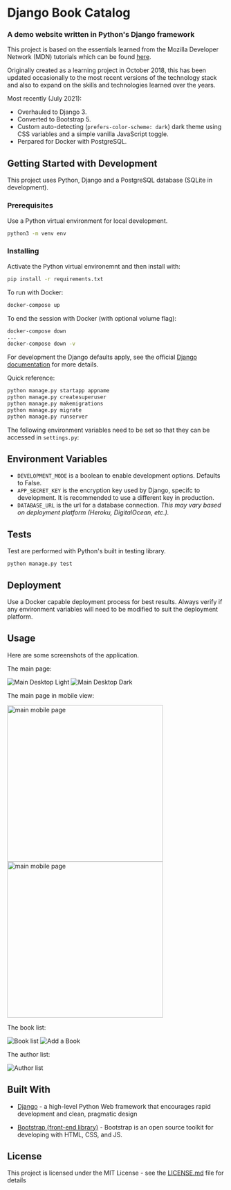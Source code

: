 # Django Book Catalog

### A demo website written in Python's Django framework

This project is based on the essentials learned from the Mozilla Developer Network (MDN) tutorials which can be found [here](https://developer.mozilla.org/en-US/docs/Learn/Server-side/Django/Tutorial_local_library_website).

Originally created as a learning project in October 2018, this has been updated occasionally to the most recent versions of the technology stack and also to expand on the skills and technologies learned over the years.

Most recently (July 2021):

- Overhauled to Django 3.
- Converted to Bootstrap 5.
- Custom auto-detecting (`prefers-color-scheme: dark`) dark theme using CSS variables and a simple vanilla JavaScript toggle.
- Perpared for Docker with PostgreSQL.

## Getting Started with Development

This project uses Python, Django and a PostgreSQL database (SQLite in development).

### Prerequisites

Use a Python virtual environment for local development.

```bash
python3 -m venv env
```

### Installing

Activate the Python virtual environemnt and then install with:

```bash
pip install -r requirements.txt
```

To run with Docker:

```bash
docker-compose up
```

To end the session with Docker (with optional volume flag):

```bash
docker-compose down
...
docker-compose down -v
```

For development the Django defaults apply, see the official [Django documentation](https://docs.djangoproject.com/en/2.2/) for more details.

Quick reference:

```bash
python manage.py startapp appname
python manage.py createsuperuser
python manage.py makemigrations
python manage.py migrate
python manage.py runserver
```

The following environment variables need to be set so that they can be accessed in `settings.py`:

## Environment Variables

- `DEVELOPMENT_MODE` is a boolean to enable development options. Defaults to False.
- `APP_SECRET_KEY` is the encryption key used by Django, specifc to development. It is recommended to use a different key in production.
- `DATABASE_URL` is the url for a database connection. _This may vary based on deployment platform (Heroku, DigitalOcean, etc.)._

## Tests

Test are performed with Python's built in testing library.

```
python manage.py test
```

## Deployment

Use a Docker capable deployment process for best results.
Always verify if any environment variables will need to be modified to suit the deployment platform.

## Usage

Here are some screenshots of the application.

The main page:

![Main Desktop Light](docs/Main_Desktop_Light.png)
![Main Desktop Dark](docs/Main_Desktop_Dark.png)

The main page in mobile view:

<img src="docs/Main_Mobile_Light.png" alt="main mobile page" width="360" />
<br />
<img src="docs/Main_Mobile_Dark.png" alt="main mobile page" width="360" />

The book list:

![Book list](docs/Books_Desktop_Dark.png)
![Add a Book](docs/Books_Add_Desktop_Dark.png)

The author list:

![Author list](docs/Authors_Desktop_Dark.png)

## Built With

- [Django](https://www.djangoproject.com/) - a high-level Python Web framework that encourages rapid development and clean, pragmatic design

- [Bootstrap (front-end library)](https://getbootstrap.com/) - Bootstrap is an open source toolkit for developing with HTML, CSS, and JS.

## License

This project is licensed under the MIT License - see the [LICENSE.md](LICENSE.md) file for details
